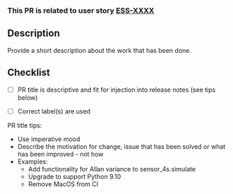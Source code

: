 
### This PR is related to user story [ESS-XXXX](url_to_jira_task)

## Description
Provide a short description about the work that has been done.

## Checklist
- [ ] PR title is descriptive and fit for injection into release notes (see tips below)
- [ ] Correct label(s) are used


PR title tips:
* Use imperative mood
* Describe the motivation for change, issue that has been solved or what has been improved - not how
* Examples:
  * Add functionality for Allan variance to sensor_4s.simulate
  * Upgrade to support Python 9.10
  * Remove MacOS from CI
  
